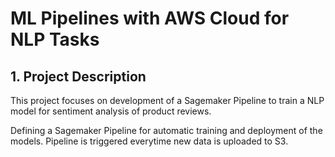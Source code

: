 # ML Pipelines with AWS Cloud for NLP Tasks

## 1. Project Description
This project focuses on development of a Sagemaker Pipeline to train a NLP model for sentiment analysis of product reviews.

Defining a Sagemaker Pipeline for automatic training and deployment of the models. 
Pipeline is triggered everytime new data is uploaded to S3.
